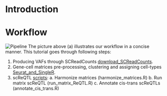 # Introduction# Workflow![Pipeline](https://github.com/HorvathLab/NGS/tree/master/scReQTL/docs/pipeline.png?raw=True)The picture above (a) illustrates our workflow in a concise manner.This tutorial goes through following steps:1. Producing VAFs through SCReadCounts [download_SCReadCounts](https://github.com/HorvathLab/NGS/tree/master/SCReadCounts).2. Gene-cell matrices pre-processing, clustering and assigning cell-types [Seurat_and_SingleR](https://github.com/hliu5259/scReQTL).3. scReQTL [scripts](https://github.com/HorvathLab/ReQTL/):	a. Harmonize matrices (harmonize_matrices.R) 	b. Run matrix scReQTL (run_matrix_ReQTL.R)	c. Annotate cis-trans scReQTLs (annotate_cis_trans.R)